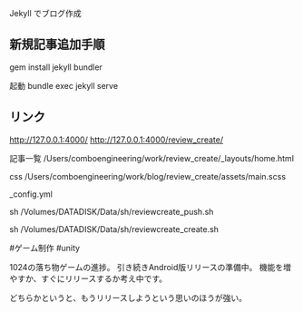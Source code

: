 Jekyll
でブログ作成

## 新規記事追加手順



gem install jekyll bundler


起動
bundle exec jekyll serve

## リンク
http://127.0.0.1:4000/
http://127.0.0.1:4000/review_create/



記事一覧
/Users/comboengineering/work/review_create/_layouts/home.html



css
/Users/comboengineering/work/blog/review_create/assets/main.scss


_config.yml


sh /Volumes/DATADISK/Data/sh/reviewcreate_push.sh


sh /Volumes/DATADISK/Data/sh/reviewcreate_create.sh


#ゲーム制作
#unity

1024の落ち物ゲームの進捗。
引き続きAndroid版リリースの準備中。
機能を増やすか、すぐにリリースするか考え中です。

どちらかというと、もうリリースしようという思いのほうが強い。
